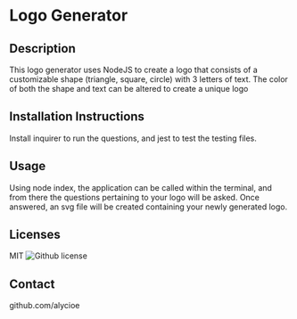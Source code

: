 # Logo Generator
  
## Description
This logo generator uses NodeJS to create a logo that consists of a customizable shape (triangle, square, circle) with 3 letters of text. The color of both the shape and text can be altered to create a unique logo
  
## Installation Instructions
Install inquirer to run the questions, and jest to test the testing files.
  
## Usage
Using node index, the application can be called within the terminal, and from there the questions pertaining to your logo will be asked. Once answered, an svg file will be created containing your newly generated logo.
  
## Licenses

MIT
![Github license](https://img.shields.io/badge/license--blue.svg)
  
## Contact
github.com/alycioe